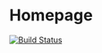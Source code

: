 # Homepage

[![Build Status](https://cloud.drone.io/api/badges/RobboF/my-homepage/status.svg)](https://cloud.drone.io/RobboF/my-homepage)

